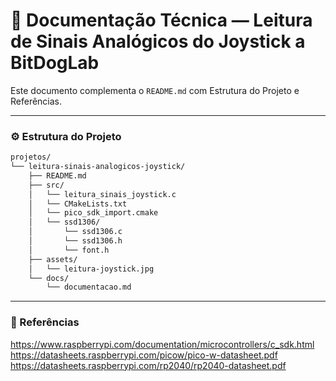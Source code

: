 # 📄 Documentação Técnica — Leitura de Sinais Analógicos do Joystick a BitDogLab

Este documento complementa o `README.md` com Estrutura do Projeto e Referências.

---

### ⚙️ Estrutura do Projeto

```bash
projetos/
└── leitura-sinais-analogicos-joystick/
    ├── README.md
    ├── src/
    │   └── leitura_sinais_joystick.c
    │   └── CMakeLists.txt
    │   └── pico_sdk_import.cmake
    │   └── ssd1306/
    │       └── ssd1306.c
    │       └── ssd1306.h
    │       └── font.h
    ├── assets/
    │   └── leitura-joystick.jpg
    └── docs/
        └── documentacao.md
```

---

### 🧩 Referências

https://www.raspberrypi.com/documentation/microcontrollers/c_sdk.html
https://datasheets.raspberrypi.com/picow/pico-w-datasheet.pdf
https://datasheets.raspberrypi.com/rp2040/rp2040-datasheet.pdf
